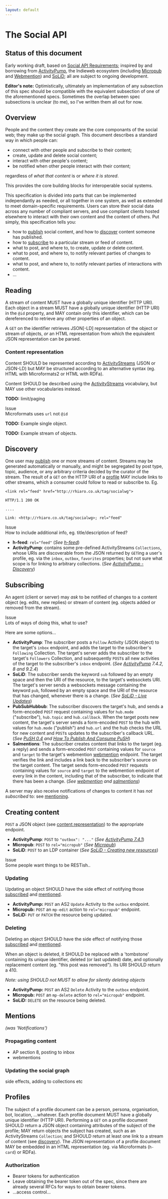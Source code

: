 ```yaml
---
layout: default
---
```


# The Social API

## Status of this document

Early working draft, based on [Social API Requirements](https://www.w3.org/wiki/Socialwg/Social_API/Requirements); inspired by and borrowing from [ActivityPump](http://w3c-social.github.io/activitypump/), the Indieweb ecosystem (including [Micropub](http://indiewebcamp.com/Micropub) and [Webmention](http://indiewebcamp.com/Webmention)) and [SoLiD](https://github.com/solid/solid-spec); all are subject to ongoing development.

**Editor's note:** Optimistically, ultimately an implementation of any subsection of this spec should be compatible with the equivalent subsection of one of the aforementioned specs. Sometimes the overlap between spec subsections is unclear (to me), so I've written them all out for now.

## Overview

People and the content they create are the core componants of the social web; they make up the social graph. This document describes a standard way in which people can:

* connect with other people and subscribe to their content;
* create, update and delete social content;
* interact with other people's content;
* be notified when other people interact with their content;

regardless of *what that content* is or *where it is stored*.

This provides the core building blocks for interoperable social systems.

This specification is divided into parts that can be implemented independantly as needed, or all together in one system, as well as extended to meet domain-specific requirements. Users can store their social data across any number of compliant servers, and use compliant clients hosted elsewhere to interact with their own content and the content of others. Put simply, this specification tells you:

* how to [publish](#publishing) social content, and how to [discover](#discovery) content someone has published.
* how to [subscribe](#subscribing) to a particular stream or feed of content.
* what to post, and where to, to create, update or delete content.
* what to post, and where to, to notify relevant parties of changes to content.
* what to post, and where to, to notify relevant parties of interactions with content.
* ...

## Reading

A stream of content MUST have a globally unique identifier (HTTP URI). Each object in a stream MUST have a globally unique identifier (HTTP URI) in the `@id` property, and MAY contain only this identifier, which can be dereferenced to retrieve any other properties of an object.

A `GET` on the identifier retrieves JSON[-LD] representation of the object or stream of objects, *or* an HTML representation from which the equivalent JSON representation can be parsed.

### Content representation

Content SHOULD be represented according to [ActivityStreams](#) (JSON or JSON-LD) but MAY be structured according to an alternative syntax (eg. HTML with Microformats2 or HTML with RDFa).

Content SHOULD be described using the [ActivityStreams](#) vocabulary, but MAY use other vocabularies instead.

<!--
* **ActivityPump**
  * **syntax**: JSON-LD
  * **vocab**: AS2
* **Micropub**
  * **syntax**: form-encoded or JSON
  * **vocabulary**: Microformats
* **SoLiD**
  * **syntax**: RDF (any)
  * **vocabulary**: Any RDF ontology
-->

**TODO:** limit/paging

<div class="issue">
  <div class="issue-title"><span>Issue</span></div>
  <div>Microformats uses <code>url</code> not <code>@id</code></div>
</div>

**TODO:** Example single object.

**TODO:** Example stream of objects.

## Discovery

One user may [publish](#publishing) one or more streams of content. Streams may be generated automatically or manually, and might be segregated by post type, topic, audience, or any arbitrary criteria decided by the curator of the stream. The result of a `GET` on the HTTP URI of a [profile](#profiles) MAY include links to other streams, which a consumer could follow to read or subscribe to. Eg.

`<link rel="feed" href="http://rhiaro.co.uk/tag/socialwg">`

```
HTTP/1.1 200 OK

....

Link: <http://rhiaro.co.uk/tag/socialwg>; rel="feed"
```

<div class="issue">
  <div class="issue-title"><span>Issue</span></div>
  <div>How to include additional info, eg. title/description of feed?</div>
</div>

* **h-feed**: `rel="feed"` (*See [h-feed](http://indiewebcamp.com/h-feed#rel_feed)*)
* **ActivityPump**: contains some pre-defined ActivityStreams `Collections`, whose URIs are discoverable from the JSON returned by `GET`ing a user's profile, eg. via the `inbox`, `outbox`, `favorites` properties; but not sure what scope is for linking to arbitrary collections. (*See [ActivityPump - Discovery](http://w3c-social.github.io/activitypump/#endpoint-discovery)*)

## Subscribing

An agent (client or server) may *ask* to be notified of changes to a content object (eg. edits, new replies) or stream of content (eg. objects added or removed from the stream).

<div class="issue">
  <div class="issue-title"><span>Issue</span></div>
  <div>Lots of ways of doing this, what to use?</div>
</div>

Here are some options...

* **ActivityPump**: The subscriber posts a `Follow` Activity (JSON object) to the target's `inbox` endpoint, and adds the target to the subscriber's `Following` Collection. The target's server adds the subscriber to the target's `Followers` Collection, and subsequently `POST`s all new activities of the target to the subscriber's `inbox` endpoint. (*See [ActivityPump](http://w3c-social.github.io/activitypump/) 7.4.2, 8 and 9.2.4*)
* **SoLiD**: The subscriber sends the keyword `sub` followed by an empty space and then the URI of the resource, to the target's websockets URI. The target's server sends a websockets message containing the keyword `pub`, followed by an empty space and the URI of the resource that has changed, whenever there is a change. (*See [SoLiD - Live Updates](https://github.com/solid/solid-spec#live-updates)*)
* **PubSubHubbub**: The subscriber discovers the target's hub, and sends a form-encoded `POST` request containing values for `hub.mode` ("subscribe"), `hub.topic` and `hub.callback`. When the target posts new content, the target's server sends a form-encoded `POST` to the hub with values for `hub.mode` ("publish") and `hub.url` and the hub checks the URL for new content and `POST`s updates to the subscriber's callback URL. (*See [PuSH 0.4](http://pubsubhubbub.github.io/PubSubHubbub/pubsubhubbub-core-0.4.html) and [How To Publish And Consume PuSH](http://indiewebcamp.com/How_to_publish_and_consume_PubSubHubbub)*)
* **Salmentions**: The subscriber creates content that links to the target (eg. a reply) and sends a form-encoded `POST` containing values for `source` and `target` to the target's webmention [webmention](https://indiewebcamp.com/webmention) endpoint. The target verifies the link and includes a link back to the subscriber's source on the target content. The target sends form-encoded `POST` requests containing values for `source` and `target` to the webmention endpoint of every link in the content, including that of the subscriber, to indicate that there has been a change. (*See [webmention](https://indiewebcamp.com/webmention) and [salmentions](https://indiewebcamp.com/salmentions)*)

A server may also receive notifications of changes to content it has *not subscribed* to: see [mentioning](#mentioning).

## Creating content

`POST` a JSON object (see [content representation](#content-representation)) to the appropriate endpoint.

* **ActivityPump**: `POST` to `"outbox": "..."` (*See [ActivityPump 7.4.1](http://w3c-social.github.io/activitypump/#outbox)*)
* **Micropub**: `POST` to `rel="micropub"` (*See [Micropub](https://indiewebcamp.com/micropub)*)
* **SoLiD**: `POST` to an LDP container (*See [SoLiD - Creating new resources](https://github.com/solid/solid-spec#creating-new-resources)*)

<div class="issue">
  <div class="issue-title"><span>Issue</span></div>
  <div>Some people want things to be RESTish..</div>
</div>

<!--

|              | ActivityPump | Micropub |
| ------------ | --------------------------------------------- | -------- |
| **Endpoint** | discoverable outbox                           | `rel="micropub"` |
| **Create**   | `{`                                           | Form-encoding: |
|              | ` "@type": "Create",`                         | `h=entry&` |
|              | ` "published": "2015-05-15T13:06:00+02:00",`  | `content=hello+moon&` |
|              | ` "actor": "http://rhiaro.co.uk/about#me",`   | `category[]=indieweb&` |
|              | ` "object": {`                                | `category[]=micropub&` |
|              | `    "content": "hello world",`               | `author=http://rhiaro.co.uk/about#me&` |
|              | `    "category": ["indieweb","micropub"]`     | `published=2015-05-15T13:06:00+02:00` |
|              | `  }`                                         | JSON: |
|              | `}`                                           | `{` |
|              |                                               | `  "type": [h-entry],` |
|              |                                               | `  "properties": {` |
|              |                                               | `    "content": ["hello world"],` |
|              |                                               | `    "category": ["indieweb","micropub"]` |
|              |                                               | `  }` |
|              |                                               | `}` |
| **Update**   |                                               | |
| **Delete**   |                                               | |

-->

### Updating

Updating an object SHOULD have the side effect of notifying those [subscribed](#subscribing) and [mentioned](#mentioning).

* **ActivityPump:** `POST` an AS2 `Update` Activity to the `outbox` endpoint.
* **Micropub:** `POST` an `mp-edit` action to `rel="micropub"` endpoint.
* **SoLiD:** `PUT` or `PATCH` the resource being updated.

### Deleting

Deleting an object SHOULD have the side effect of notifying those [subscribed](#subscribing) and [mentioned](#mentioning).

When an object is deleted, it SHOULD be replaced with a 'tombstone' containing its unique identifier, deleted (or last updated) date, and optionally replacement content (eg. "this post was removed"). Its URI SHOULD return a 410.

*Note: using SHOULD not MUST to allow for silently deleting objects*

* **ActivityPump:** `POST` an AS2 `Delete` Activity to the `outbox` endpoint.
* **Micropub:** `POST` an `mp-delete` action to `rel="micropub"` endpoint.
* **SoLiD:** `DELETE` on the resource being deleted.

## Mentions

*(was 'Notifications')*

### Propagating content

* AP section 8, posting to inbox
* webmentions

### Updating the social graph

side effects, adding to collections etc

## Profiles

The subject of a profile document can be a person, persona, organisation, bot, location, ...whatever. Each profile document MUST have a globally unique identifier (HTTP URI). Performing a `GET` on a profile document SHOULD return a JSON object containing attributes of the subject of the profile; MAY return objects the subject has created, such as an ActivityStreams `Collection`; and SHOULD return at least one link to a stream of content (see [discovery](#discovery)). The JSON representation of a profile document MAY be embedded in an HTML representation (eg. via Microformats (`h-card`) or RDFa).

### Authorization

* Bearer tokens for authentication
* Leave obtaining the bearer token out of the spec, since there are already several RFCs for ways to obtain bearer tokens.
* ...access control...
